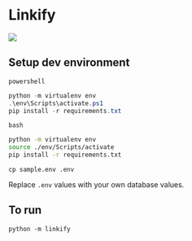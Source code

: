 # Linkify
![](https://github.com/IntelliTect/Linkify/actions/workflows/main.yml/badge.svg)

## Setup dev environment

`powershell`
```powershell
python -m virtualenv env
.\env\Scripts\activate.ps1
pip install -r requirements.txt
```

`bash`
```bash
python -m virtualenv env
source ./env/Scripts/activate
pip install -r requirements.txt
```

```
cp sample.env .env
```

Replace `.env` values with your own database values.

## To run

```
python -m linkify
```
